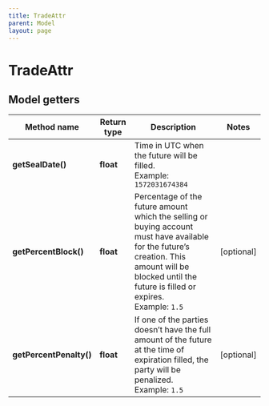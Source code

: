 ```yaml
---
title: TradeAttr
parent: Model
layout: page
---
```


# TradeAttr

## Model getters

Method name | Return type | Description | Notes
------------ | ------------- | ------------- | -------------
**getSealDate()** | **float** | Time in UTC when the future will be filled. <br>Example: `1572031674384` |
**getPercentBlock()** | **float** | Percentage of the future amount which the selling or buying account must have available for the future’s creation. This amount will be blocked until the future is filled or expires. <br>Example: `1.5` | [optional]
**getPercentPenalty()** | **float** | If one of the parties doesn’t have the full amount of the future at the time of expiration filled, the party will be penalized. <br>Example: `1.5` | [optional]

